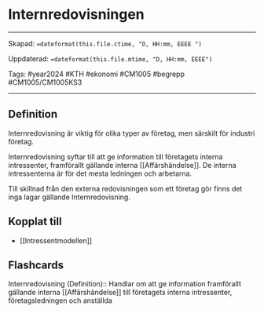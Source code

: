 # Internredovisningen

---

Skapad: `=dateformat(this.file.ctime, "D, HH:mm, EEEE ")`

Uppdaterad: `=dateformat(this.file.mtime, "D, HH:mm, EEEE")`

Tags: #year2024 #KTH #ekonomi #CM1005 #begrepp #CM1005/CM1005KS3

---

## Definition

Internredovisning är viktig för olika typer av företag, men särskilt för industri företag.

Internredovisning syftar till att ge information till företagets interna intressenter, framförallt gällande interna [[Affärshändelse]]. De interna intressenterna är för det mesta ledningen och arbetarna.

Till skillnad från den externa redovisningen som ett företag gör finns det inga lagar gällande Internredovisning.

## Kopplat till

- [[Intressentmodellen]]

## Flashcards

Internredovisning (Definition):: Handlar om att ge information framförallt gällande interna [[Affärshändelse]] till företagets interna intressenter, företagsledningen och anställda
<!--SR:!2024-03-11,8,250!2024-03-18,13,288-->
